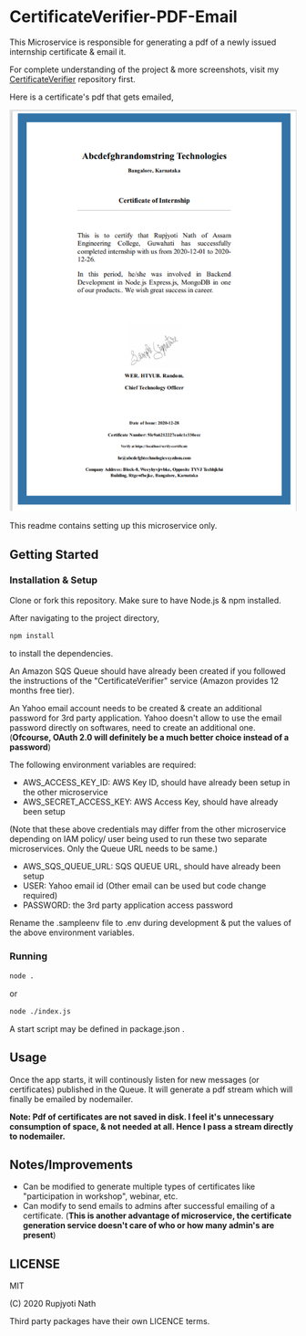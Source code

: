 # CertificateVerifier-PDF-Email

This Microservice is responsible for generating a pdf of a newly issued internship certificate & email it.

For complete understanding of the project & more screenshots, visit my [CertificateVerifier](https://github.com/rupjyotinath/CertificateVerifier) repository first.

Here is a certificate's pdf that gets emailed,

![certificate](screenshots/certificate.png)

This readme contains setting up this microservice only.

## Getting Started
### Installation & Setup

Clone or fork this repository.
Make sure to have Node.js & npm installed.

After navigating to the project directory,
```bash
npm install
```
to install the dependencies.


An Amazon SQS Queue should have already been created if you followed the instructions of the "CertificateVerifier" service (Amazon provides 12 months free tier).

An Yahoo email account needs to be created & create an additional password for 3rd party application. Yahoo doesn't allow to use the email password directly on softwares, need to create an additional one. (**Ofcourse, OAuth 2.0 will definitely be a much better choice instead of a password**)

The following environment variables are required:
* AWS_ACCESS_KEY_ID: AWS Key ID, should have already been setup in the other microservice
* AWS_SECRET_ACCESS_KEY: AWS Access Key, should have already been setup

(Note that these above credentials may differ from the other microservice depending on IAM policy/ user being used to run these two separate microservices. Only the Queue URL needs to be same.)

* AWS_SQS_QUEUE_URL: SQS QUEUE URL, should have already been setup
* USER: Yahoo email id (Other email can be used but code change required)
* PASSWORD: the 3rd party application access password

Rename the .sampleenv file to .env during development & put the values of the above environment variables.

### Running

```bash
node .
```
or 
```bash
node ./index.js
```

A start script may be defined in package.json .

## Usage

Once the app starts, it will continously listen for new messages (or certificates) published in the Queue. It will generate a pdf stream which will finally be emailed by nodemailer.

**Note: Pdf of certificates are not saved in disk. I feel it's unnecessary consumption of space, & not needed at all. Hence I pass a stream directly to nodemailer.**

## Notes/Improvements
* Can be modified to generate multiple types of certificates like "participation in workshop", webinar, etc.
* Can modify to send emails to admins after successful emailing of a certificate. (**This is another advantage of microservice, the certificate generation service doesn't care of who or how many admin's are present**)


## LICENSE
MIT

(C) 2020 Rupjyoti Nath

Third party packages have their own LICENCE terms.